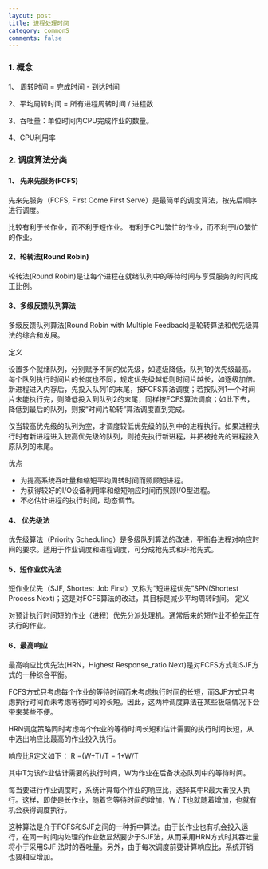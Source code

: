 ```yaml
---
layout: post
title: 进程处理时间
category: commonS
comments: false
---
```

### 1. 概念
1、 周转时间 = 完成时间 - 到达时间  

2、平均周转时间 = 所有进程周转时间 / 进程数

3、吞吐量：单位时间内CPU完成作业的数量。

4、CPU利用率

### 2. 调度算法分类

#### 1、 先来先服务(FCFS)

先来先服务（FCFS, First Come First Serve）是最简单的调度算法，按先后顺序进行调度。

比较有利于长作业，而不利于短作业。 有利于CPU繁忙的作业，而不利于I/O繁忙的作业。

#### 2、轮转法(Round Robin)

轮转法(Round Robin)是让每个进程在就绪队列中的等待时间与享受服务的时间成正比例。

#### 3、多级反馈队列算法

多级反馈队列算法(Round Robin with Multiple Feedback)是轮转算法和优先级算法的综合和发展。

定义

设置多个就绪队列，分别赋予不同的优先级，如逐级降低，队列1的优先级最高。每个队列执行时间片的长度也不同，规定优先级越低则时间片越长，如逐级加倍。
新进程进入内存后，先投入队列1的末尾，按FCFS算法调度；若按队列1一个时间片未能执行完，则降低投入到队列2的末尾，同样按FCFS算法调度；如此下去，降低到最后的队列，则按“时间片轮转”算法调度直到完成。

仅当较高优先级的队列为空，才调度较低优先级的队列中的进程执行。如果进程执行时有新进程进入较高优先级的队列，则抢先执行新进程，并把被抢先的进程投入原队列的末尾。



优点

- 为提高系统吞吐量和缩短平均周转时间而照顾短进程。  
- 为获得较好的I/O设备利用率和缩短响应时间而照顾I/O型进程。  
- 不必估计进程的执行时间，动态调节。

#### 4、 优先级法

优先级算法（Priority Scheduling）是多级队列算法的改进，平衡各进程对响应时间的要求。适用于作业调度和进程调度，可分成抢先式和非抢先式。

#### 5、短作业优先法

短作业优先（SJF, Shortest Job First）又称为“短进程优先”SPN(Shortest Process Next)；这是对FCFS算法的改进，其目标是减少平均周转时间。
定义

对预计执行时间短的作业（进程）优先分派处理机。通常后来的短作业不抢先正在执行的作业。

#### 6、最高响应

最高响应比优先法(HRN，Highest Response_ratio Next)是对FCFS方式和SJF方式的一种综合平衡。

FCFS方式只考虑每个作业的等待时间而未考虑执行时间的长短，而SJF方式只考虑执行时间而未考虑等待时间的长短。因此，这两种调度算法在某些极端情况下会带来某些不便。

HRN调度策略同时考虑每个作业的等待时间长短和估计需要的执行时间长短，从中选出响应比最高的作业投入执行。

响应比R定义如下： R =(W+T)/T = 1+W/T

其中T为该作业估计需要的执行时间，W为作业在后备状态队列中的等待时间。

每当要进行作业调度时，系统计算每个作业的响应比，选择其中R最大者投入执行。这样，即使是长作业，随着它等待时间的增加，W / T也就随着增加，也就有机会获得调度执行。

这种算法是介于FCFS和SJF之间的一种折中算法。由于长作业也有机会投入运行，在同一时间内处理的作业数显然要少于SJF法，从而采用HRN方式时其吞吐量将小于采用SJF 法时的吞吐量。另外，由于每次调度前要计算响应比，系统开销也要相应增加。